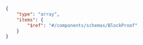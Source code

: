```json copy 
{
    "type": "array",
    "items": {
        "$ref": "#/components/schemas/BlockProof"
    }
} 
``` 
